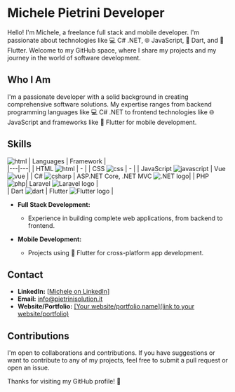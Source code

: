 # Michele Pietrini Developer

Hello! I'm Michele, a freelance full stack and mobile developer. I'm passionate about technologies like 💻 C# .NET, 🌐 JavaScript, 🎯 Dart, and 📱 Flutter. Welcome to my GitHub space, where I share my projects and my journey in the world of software development.

## Who I Am

I'm a passionate developer with a solid background in creating comprehensive software solutions. My expertise ranges from backend programming languages like 💻 C# .NET to frontend technologies like 🌐 JavaScript and frameworks like 📱 Flutter for mobile development.

## Skills 
![html](https://upload.wikimedia.org/wikipedia/commons/thumb/3/3a/HTML5_logo.svg/1200px-HTML5_logo.svg.png)
| Languages | Framework |  
|---|---|
| HTML ![html](https://upload.wikimedia.org/wikipedia/commons/thumb/3/3a/HTML5_logo.svg/1200px-HTML5_logo.svg.png) | - | 
| CSS  ![css](https://upload.wikimedia.org/wikipedia/commons/thumb/9/9a/CSS3_logo.svg/1200px-CSS3_logo.svg.png) | - |
| JavaScript ![javascript](https://upload.wikimedia.org/wikipedia/commons/thumb/5/53/JavaScript_logo.svg/1200px-JavaScript_logo.svg.png) | Vue ![vue](https://upload.wikimedia.org/wikipedia/commons/thumb/c/c3/Vue.js_logo.svg/1200px-Vue.js_logo.svg.png) |
| C#  ![csharp](https://upload.wikimedia.org/wikipedia/commons/thumb/b/b3/C_Sharp_logo.svg/1200px-C_Sharp_logo.svg.png) | ASP.NET Core, .NET MVC ![.NET logo](https://upload.wikimedia.org/wikipedia/commons/thumb/9/9e/.NET_logo.svg/1200px-.NET_logo.svg.png)|
| PHP ![php](https://upload.wikimedia.org/wikipedia/commons/thumb/9/96/PHP_logo.svg/1200px-PHP_logo.svg.png)| Laravel ![Laravel logo](https://upload.wikimedia.org/wikipedia/commons/thumb/9/9a/Laravel_logo.svg/1200px-Laravel_logo.svg.png) |  
| Dart ![dart](https://upload.wikimedia.org/wikipedia/commons/thumb/2/25/Dart_logo.svg/1200px-Dart_logo.svg.png) | Flutter ![Flutter logo](https://upload.wikimedia.org/wikipedia/commons/thumb/2/25/Flutter_logo.svg/1200px-Flutter_logo.svg.png) |

- **Full Stack Development:**
  - Experience in building complete web applications, from backend to frontend.

- **Mobile Development:**
  - Projects using 📱 Flutter for cross-platform app development.


## Contact

- **LinkedIn:** [[Michele on LinkedIn](https://www.linkedin.com/in/michele-pietrini/)]
- **Email:** info@pietrinisolution.it
- **Website/Portfolio:** [[Your website/portfolio name](link to your website/portfolio)](http://pietrinisolutions.it/)

## Contributions

I'm open to collaborations and contributions. If you have suggestions or want to contribute to any of my projects, feel free to submit a pull request or open an issue.

Thanks for visiting my GitHub profile! 🚀
